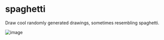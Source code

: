 # spaghetti
Draw cool randomly generated drawings, sometimes resembling spaghetti.

![image](https://cloud.githubusercontent.com/assets/1891693/5796863/f0e19afa-9f6c-11e4-8859-a180d9c2dcbe.png)

